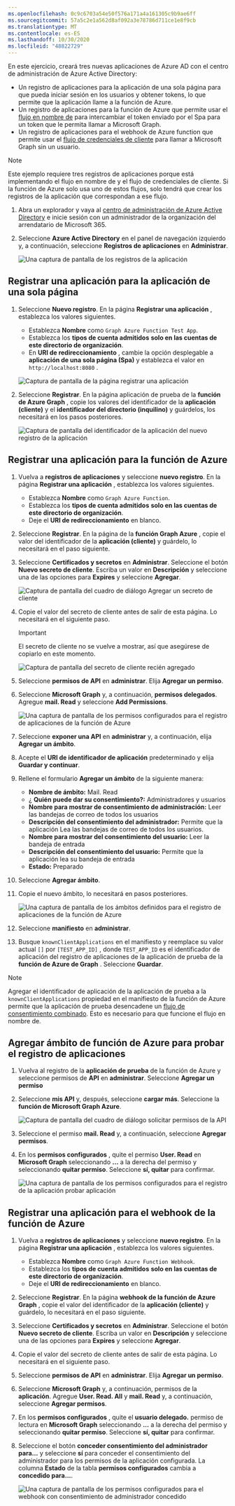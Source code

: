 ```yaml
---
ms.openlocfilehash: 0c9c6703a54e50f576a171a4a161305c9b9ae6ff
ms.sourcegitcommit: 57a5c2e1a562d8af092a3e78786d711ce1e8f9cb
ms.translationtype: MT
ms.contentlocale: es-ES
ms.lasthandoff: 10/30/2020
ms.locfileid: "48822729"
---
```

<!-- markdownlint-disable MD002 MD041 -->

En este ejercicio, creará tres nuevas aplicaciones de Azure AD con el centro de administración de Azure Active Directory:

- Un registro de aplicaciones para la aplicación de una sola página para que pueda iniciar sesión en los usuarios y obtener tokens, lo que permite que la aplicación llame a la función de Azure.
- Un registro de aplicaciones para la función de Azure que permite usar el [flujo en nombre de](https://docs.microsoft.com/azure/active-directory/develop/v2-oauth2-on-behalf-of-flow) para intercambiar el token enviado por el Spa para un token que le permita llamar a Microsoft Graph.
- Un registro de aplicaciones para el webhook de Azure function que permite usar el [flujo de credenciales de cliente](https://docs.microsoft.com/azure/active-directory/develop/v2-oauth2-client-creds-grant-flow) para llamar a Microsoft Graph sin un usuario.

> [!NOTE]
> Este ejemplo requiere tres registros de aplicaciones porque está implementando el flujo en nombre de y el flujo de credenciales de cliente. Si la función de Azure solo usa uno de estos flujos, solo tendrá que crear los registros de la aplicación que correspondan a ese flujo.

1. Abra un explorador y vaya al [centro de administración de Azure Active Directory](https://aad.portal.azure.com) e inicie sesión con un administrador de la organización del arrendatario de Microsoft 365.

1. Seleccione **Azure Active Directory** en el panel de navegación izquierdo y, a continuación, seleccione **Registros de aplicaciones** en **Administrar**.

    ![Una captura de pantalla de los registros de la aplicación ](./images/aad-portal-app-registrations.png)

## <a name="register-an-app-for-the-single-page-application"></a>Registrar una aplicación para la aplicación de una sola página

1. Seleccione **Nuevo registro**. En la página **Registrar una aplicación** , establezca los valores siguientes.

    - Establezca **Nombre** como `Graph Azure Function Test App`.
    - Establezca los **tipos de cuenta admitidos** **solo en las cuentas de este directorio de organización**.
    - En **URI de redireccionamiento** , cambie la opción desplegable a **aplicación de una sola página (Spa)** y establezca el valor en `http://localhost:8080` .

    ![Captura de pantalla de la página registrar una aplicación](./images/register-command-line-app.png)

1. Seleccione **Registrar**. En la página aplicación de prueba de la **función de Azure Graph** , copie los valores del identificador de la **aplicación (cliente)** y el **identificador del directorio (inquilino)** y guárdelos, los necesitará en los pasos posteriores.

    ![Captura de pantalla del identificador de la aplicación del nuevo registro de la aplicación](./images/aad-application-id.png)

## <a name="register-an-app-for-the-azure-function"></a>Registrar una aplicación para la función de Azure

1. Vuelva a **registros de aplicaciones** y seleccione **nuevo registro**. En la página **Registrar una aplicación** , establezca los valores siguientes.

    - Establezca **Nombre** como `Graph Azure Function`.
    - Establezca los **tipos de cuenta admitidos** **solo en las cuentas de este directorio de organización**.
    - Deje el **URI de redireccionamiento** en blanco.

1. Seleccione **Registrar**. En la página de la **función Graph Azure** , copie el valor del identificador de la **aplicación (cliente)** y guárdelo, lo necesitará en el paso siguiente.

1. Seleccione **Certificados y secretos** en **Administrar**. Seleccione el botón **Nuevo secreto de cliente**. Escriba un valor en **Descripción** y seleccione una de las opciones para **Expires** y seleccione **Agregar**.

    ![Captura de pantalla del cuadro de diálogo Agregar un secreto de cliente](./images/aad-new-client-secret.png)

1. Copie el valor del secreto de cliente antes de salir de esta página. Lo necesitará en el siguiente paso.

    > [!IMPORTANT]
    > El secreto de cliente no se vuelve a mostrar, así que asegúrese de copiarlo en este momento.

    ![Captura de pantalla del secreto de cliente recién agregado](./images/aad-copy-client-secret.png)

1. Seleccione **permisos de API** en **administrar**. Elija **Agregar un permiso**.

1. Seleccione **Microsoft Graph** y, a continuación, **permisos delegados**. Agregue **mail. Read** y seleccione **Add Permissions**.

    ![Una captura de pantalla de los permisos configurados para el registro de aplicaciones de la función de Azure](./images/web-api-configured-permissions.png)

1. Seleccione **exponer una API** en **administrar** y, a continuación, elija **Agregar un ámbito**.

1. Acepte el **URI de identificador de aplicación** predeterminado y elija **Guardar y continuar**.

1. Rellene el formulario **Agregar un ámbito** de la siguiente manera:

    - **Nombre de ámbito:** Mail. Read
    - ¿ **Quién puede dar su consentimiento?:** Administradores y usuarios
    - **Nombre para mostrar de consentimiento de administración:** Leer las bandejas de correo de todos los usuarios
    - **Descripción del consentimiento del administrador:** Permite que la aplicación Lea las bandejas de correo de todos los usuarios.
    - **Nombre para mostrar del consentimiento del usuario:** Leer la bandeja de entrada
    - **Descripción del consentimiento del usuario:** Permite que la aplicación lea su bandeja de entrada
    - **Estado:** Preparado

1. Seleccione **Agregar ámbito**.

1. Copie el nuevo ámbito, lo necesitará en pasos posteriores.

    ![Una captura de pantalla de los ámbitos definidos para el registro de aplicaciones de la función de Azure](./images/web-api-defined-scopes.png)

1. Seleccione **manifiesto** en **administrar**.

1. Busque `knownClientApplications` en el manifiesto y reemplace su valor actual `[]` por `[TEST_APP_ID]` , donde `TEST_APP_ID` es el identificador de aplicación del registro de aplicaciones de la aplicación de prueba de la **función de Azure de Graph** . Seleccione **Guardar**.

> [!NOTE]
> Agregar el identificador de aplicación de la aplicación de prueba a la `knownClientApplications` propiedad en el manifiesto de la función de Azure permite que la aplicación de prueba desencadene un [flujo de consentimiento combinado](https://docs.microsoft.com/azure/active-directory/develop/v2-oauth2-on-behalf-of-flow#default-and-combined-consent). Esto es necesario para que funcione el flujo en nombre de.

## <a name="add-azure-function-scope-to-test-application-registration"></a>Agregar ámbito de función de Azure para probar el registro de aplicaciones

1. Vuelva al registro de la **aplicación de prueba** de la función de Azure y seleccione permisos de **API** en **administrar**. Seleccione **Agregar un permiso**

1. Seleccione **mis API** y, después, seleccione **cargar más**. Seleccione la **función de Microsoft Graph Azure**.

    ![Captura de pantalla del cuadro de diálogo solicitar permisos de la API](./images/test-app-add-permissions.png)

1. Seleccione el permiso **mail. Read** y, a continuación, seleccione **Agregar permisos**.

1. En los **permisos configurados** , quite el permiso **User. Read** en **Microsoft Graph** seleccionando **...** a la derecha del permiso y seleccionando **quitar permiso**. Seleccione **sí, quitar** para confirmar.

    ![Una captura de pantalla de los permisos configurados para el registro de la aplicación probar aplicación](./images/test-app-configured-permissions.png)

## <a name="register-an-app-for-the-azure-function-webhook"></a>Registrar una aplicación para el webhook de la función de Azure

1. Vuelva a **registros de aplicaciones** y seleccione **nuevo registro**. En la página **Registrar una aplicación** , establezca los valores siguientes.

    - Establezca **Nombre** como `Graph Azure Function Webhook`.
    - Establezca los **tipos de cuenta admitidos** **solo en las cuentas de este directorio de organización**.
    - Deje el **URI de redireccionamiento** en blanco.

1. Seleccione **Registrar**. En la página **webhook de la función de Azure Graph** , copie el valor del identificador de la **aplicación (cliente)** y guárdelo, lo necesitará en el paso siguiente.

1. Seleccione **Certificados y secretos** en **Administrar**. Seleccione el botón **Nuevo secreto de cliente**. Escriba un valor en **Descripción** y seleccione una de las opciones para **Expires** y seleccione **Agregar**.

1. Copie el valor del secreto de cliente antes de salir de esta página. Lo necesitará en el siguiente paso.

1. Seleccione **permisos de API** en **administrar**. Elija **Agregar un permiso**.

1. Seleccione **Microsoft Graph** y, a continuación, permisos de la **aplicación**. Agregue **User. Read. All** y **mail. Read** y, a continuación, seleccione **Agregar permisos**.

1. En los **permisos configurados** , quite el **usuario delegado.** permiso de lectura en **Microsoft Graph** seleccionando **...** a la derecha del permiso y seleccionando **quitar permiso**. Seleccione **sí, quitar** para confirmar.

1. Seleccione el botón **conceder consentimiento del administrador para...** y seleccione **sí** para conceder el consentimiento del administrador para los permisos de la aplicación configurada. La columna **Estado** de la tabla **permisos configurados** cambia a **concedido para...**.

    ![Una captura de pantalla de los permisos configurados para el webhook con consentimiento de administrador concedido](./images/webhook-configured-permissions.png)
